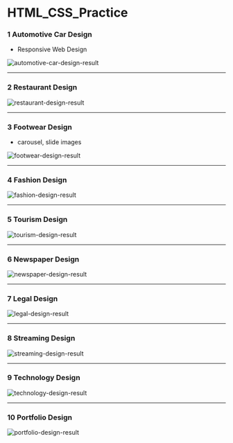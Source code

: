 # HTML_CSS_Practice


### 1 Automotive Car Design

- Responsive Web Design

![automotive-car-design-result](https://user-images.githubusercontent.com/48887925/126035057-1e21fa94-9d0a-44e6-a5eb-635e637c079a.png)


---

### 2 Restaurant Design

![restaurant-design-result](https://user-images.githubusercontent.com/48887925/126066484-9bec69bd-c98e-47a9-8d23-4dfb83ae25b1.png)


---

### 3 Footwear Design

- carousel, slide images

![footwear-design-result](https://user-images.githubusercontent.com/48887925/126267669-570c55b1-5dfa-4d9f-a525-77031416d799.png)

---

### 4 Fashion Design

![fashion-design-result](https://user-images.githubusercontent.com/48887925/126267726-6d28ef86-216c-40a1-b996-5cc4af0b563d.png)

---

### 5 Tourism Design

![tourism-design-result](https://user-images.githubusercontent.com/48887925/126267761-fa12cd67-37d4-4151-bf24-6125b668b518.png)

---

### 6 Newspaper Design

![newspaper-design-result](https://user-images.githubusercontent.com/48887925/126441991-29041365-9aee-4ac7-92b1-81e4f391dc7f.png)

---

### 7 Legal Design

![legal-design-result](https://user-images.githubusercontent.com/48887925/126442039-576760a0-e2d8-4a2a-8a3a-5cb6095ee760.png)


---

### 8 Streaming Design

![streaming-design-result](https://user-images.githubusercontent.com/48887925/126442079-ef00d733-93bd-4cc6-8d0b-f868c14273c8.png)

---

### 9 Technology Design

![technology-design-result](https://user-images.githubusercontent.com/48887925/126602063-8d54d3c1-626b-4baa-9f42-1fc62edf4735.png)

---

### 10 Portfolio Design

![portfolio-design-result](https://user-images.githubusercontent.com/48887925/126602262-bd17d0e5-50ee-493f-9b24-d964a59ea646.png)
